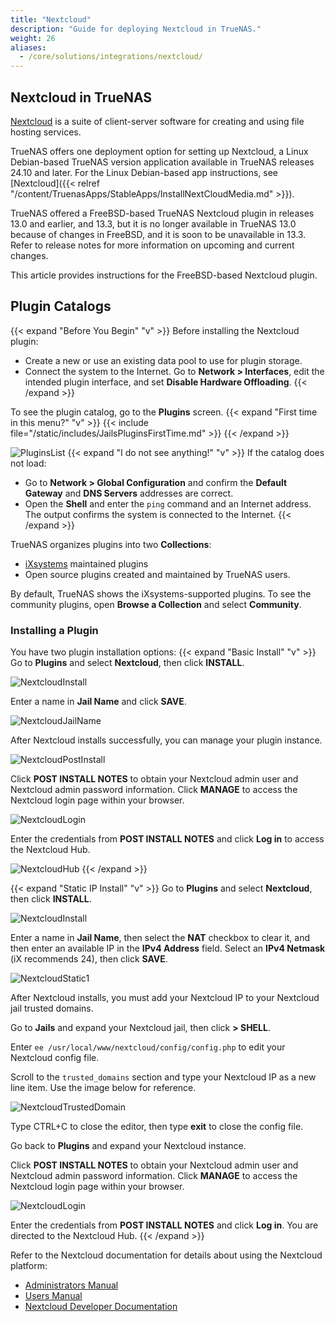 ```yaml
---
title: "Nextcloud"
description: "Guide for deploying Nextcloud in TrueNAS."
weight: 26
aliases:
  - /core/solutions/integrations/nextcloud/
---
```


## Nextcloud in TrueNAS

[Nextcloud](https://nextcloud.com/) is a suite of client-server software for creating and using file hosting services.

TrueNAS offers one deployment option for setting up Nextcloud, a Linux Debian-based TrueNAS version application available in TrueNAS releases 24.10 and later.
For the Linux Debian-based app instructions, see [Nextcloud]({{< relref "/content/TruenasApps/StableApps/InstallNextCloudMedia.md" >}}).

TrueNAS offered a FreeBSD-based TrueNAS Nextcloud plugin in releases 13.0 and earlier, and 13.3, but it is no longer available in TrueNAS 13.0 because of changes in FreeBSD, and it is soon to be unavailable in 13.3.
Refer to release notes for more information on upcoming and current changes.

This article provides instructions for the FreeBSD-based Nextcloud plugin.

## Plugin Catalogs

{{< expand "Before You Begin" "v" >}}
Before installing the Nextcloud plugin:
* Create a new or use an existing data pool to use for plugin storage.
* Connect the system to the Internet.
  Go to **Network > Interfaces**, edit the intended plugin interface, and set **Disable Hardware Offloading**.
{{< /expand >}}

To see the plugin catalog, go to the **Plugins** screen.
{{< expand "First time in this menu?" "v" >}}
{{< include file="/static/includes/JailsPluginsFirstTime.md" >}}
{{< /expand >}}

![PluginsList](/images/CORE/Plugins/PluginsList.png "Plugins Catalog")
{{< expand "I do not see anything!" "v" >}}
If the catalog does not load:
* Go to **Network > Global Configuration** and confirm the **Default Gateway** and **DNS Servers** addresses are correct.
* Open the **Shell** and enter the `ping` command and an Internet address. 
The output confirms the system is connected to the Internet.
{{< /expand >}}

TrueNAS organizes plugins into two **Collections**:

* [iXsystems](https://www.ixsystems.com/) maintained plugins
* Open source plugins created and maintained by TrueNAS users.

By default, TrueNAS shows the iXsystems-supported plugins.
To see the community plugins, open **Browse a Collection** and select **Community**.

### Installing a Plugin
You have two plugin installation options:
{{< expand "Basic Install" "v" >}}
Go to **Plugins** and select **Nextcloud**, then click **INSTALL**.

![NextcloudInstall](/images/Solutions/SolutionsIntegrationsNextcloudInstall.png "Nextcloud Install")

Enter a name in **Jail Name** and click **SAVE**.

![NextcloudJailName](/images/Solutions/SolutionsIntegrationsNextcloudJailName.png "Nextcloud Jail Name")

After Nextcloud installs successfully, you can manage your plugin instance.  

![NextcloudPostInstall](/images/Solutions/SolutionsIntegrationsNextcloudPostInstall.png "Nextcloud Post Install")

Click **POST INSTALL NOTES** to obtain your Nextcloud admin user and  Nextcloud admin password information. 
Click **MANAGE** to access the Nextcloud login page within your browser.

![NextcloudLogin](/images/Solutions/SolutionsIntegrationsNextcloudLogin.png "Nextcloud Login")

Enter the credentials from **POST INSTALL NOTES** and click **Log in** to access the Nextcloud Hub.

![NextcloudHub](/images/Solutions/SolutionsIntegrationsNextcloudLogin.png "Nextcloud Hub")
{{< /expand >}}

{{< expand "Static IP Install" "v" >}}
Go to **Plugins** and select **Nextcloud**, then click **INSTALL**.

![NextcloudInstall](/images/Solutions/SolutionsIntegrationsNextcloudInstall.png "Nextcloud Install")

Enter a name in **Jail Name**, then select the **NAT** checkbox to clear it, and then enter an available IP in the **IPv4 Address** field. 
Select an **IPv4 Netmask** (iX recommends 24), then click **SAVE**.

![NextcloudStatic1](/images/Solutions/NextcloudStatic1.png "Nextcloud Static Setup")

After Nextcloud installs, you must add your Nextcloud IP to your Nextcloud jail trusted domains.

Go to **Jails** and expand your Nextcloud jail, then click **> SHELL**.

Enter `ee /usr/local/www/nextcloud/config/config.php` to edit your Nextcloud config file.

Scroll to the `trusted_domains` section and type your Nextcloud IP as a new line item. Use the image below for reference.

![NextcloudTrustedDomain](/images/Solutions/NextcloudTrustedDomain.png "Nextcloud Add Trusted Domain")

Type <kdb>CTRL+C</kdb> to close the editor, then type **exit** to close the config file.

Go back to **Plugins** and expand your Nextcloud instance.

Click **POST INSTALL NOTES** to obtain your Nextcloud admin user and Nextcloud admin password information.
Click **MANAGE** to access the Nextcloud login page within your browser.

![NextcloudLogin](/images/Solutions/SolutionsIntegrationsNextcloudLogin.png "Nextcloud Login")

Enter the credentials from **POST INSTALL NOTES** and click **Log in**.  You are directed to the Nextcloud Hub.
{{< /expand >}}

Refer to the Nextcloud documentation for details about using the Nextcloud platform:

* [Administrators Manual](https://docs.nextcloud.com/server/latest/admin_manual/)
* [Users Manual](https://docs.nextcloud.com/server/latest/user_manual/en/)
* [Nextcloud Developer Documentation](https://docs.nextcloud.com/server/latest/developer_manual/)
